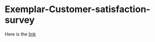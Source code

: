 # Exemplar-Customer-satisfaction-survey

Here is the [link](https://docs.google.com/forms/d/1TkXKIIljwu_R8lhYR0Xi-A9F3iHOTPco4egxIGe9XWg/edit)
